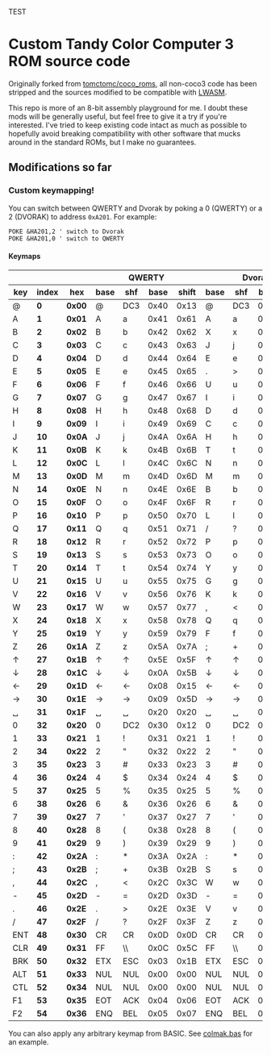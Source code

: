 TEST

# Custom Tandy Color Computer 3 ROM source code

Originally forked from [tomctomc/coco_roms](https://github.com/tomctomc/coco_roms), all non-coco3 code has been stripped and the sources modified to be compatible with [LWASM](http://www.lwtools.ca/manual/manual.html#AEN62).

This repo is more of an 8-bit assembly playground for me. I doubt these mods will be generally useful, but feel free to give it a try if you're interested. I've tried to keep existing code intact as much as possible to hopefully avoid breaking compatibility with other software that mucks around in the standard ROMs, but I make no guarantees.

## Modifications so far

### Custom keymapping!

You can switch between QWERTY and Dvorak by poking a 0 (QWERTY) or a 2 (DVORAK) to address `0xA201`. For example:

```text
POKE &HA201,2 ' switch to Dvorak
POKE &HA201,0 ' switch to QWERTY
```

#### Keymaps

<table>
  <thead>
    <tr>
      <th></th>
      <th></th>
      <th></th>
      <th colspan="4"><strong>QWERTY</strong></th>
      <th colspan="4"><strong>Dvorak</strong></th>
    </tr>
    <tr>
      <th><strong>key</strong></th>
      <th><strong>index</strong></th>
      <th><strong>hex</strong></th>
      <th><strong>base</strong></th>
      <th><strong>shf</strong></th>
      <th><strong>base</strong></th>
      <th><strong>shift</strong></th>
      <th><strong>base</strong></th>
      <th><strong>shf</strong></th>
      <th><strong>base</strong></th>
      <th><strong>shift</strong></th>
    </tr>
  </thead>
  <tbody>
    <tr>
      <td>@</td>
      <td><strong>0</strong></td>
      <td><strong>0x00</strong></td>
      <td>@</td>
      <td>DC3</td>
      <td>0x40</td>
      <td>0x13</td>
      <td>@</td>
      <td>DC3</td>
      <td>0x40</td>
      <td>0x13</td>
    </tr>
    <tr>
      <td>A</td>
      <td><strong>1</strong></td>
      <td><strong>0x01</strong></td>
      <td>A</td>
      <td>a</td>
      <td>0x41</td>
      <td>0x61</td>
      <td>A</td>
      <td>a</td>
      <td>0x41</td>
      <td>0x61</td>
    </tr>
    <tr>
      <td>B</td>
      <td><strong>2</strong></td>
      <td><strong>0x02</strong></td>
      <td>B</td>
      <td>b</td>
      <td>0x42</td>
      <td>0x62</td>
      <td>X</td>
      <td>x</td>
      <td>0x58</td>
      <td>0x78</td>
    </tr>
    <tr>
      <td>C</td>
      <td><strong>3</strong></td>
      <td><strong>0x03</strong></td>
      <td>C</td>
      <td>c</td>
      <td>0x43</td>
      <td>0x63</td>
      <td>J</td>
      <td>j</td>
      <td>0x4A</td>
      <td>0x6A</td>
    </tr>
    <tr>
      <td>D</td>
      <td><strong>4</strong></td>
      <td><strong>0x04</strong></td>
      <td>D</td>
      <td>d</td>
      <td>0x44</td>
      <td>0x64</td>
      <td>E</td>
      <td>e</td>
      <td>0x45</td>
      <td>0x65</td>
    </tr>
    <tr>
      <td>E</td>
      <td><strong>5</strong></td>
      <td><strong>0x05</strong></td>
      <td>E</td>
      <td>e</td>
      <td>0x45</td>
      <td>0x65</td>
      <td>.</td>
      <td>&gt;</td>
      <td>0x2E</td>
      <td>0x3E</td>
    </tr>
    <tr>
      <td>F</td>
      <td><strong>6</strong></td>
      <td><strong>0x06</strong></td>
      <td>F</td>
      <td>f</td>
      <td>0x46</td>
      <td>0x66</td>
      <td>U</td>
      <td>u</td>
      <td>0x55</td>
      <td>0x75</td>
    </tr>
    <tr>
      <td>G</td>
      <td><strong>7</strong></td>
      <td><strong>0x07</strong></td>
      <td>G</td>
      <td>g</td>
      <td>0x47</td>
      <td>0x67</td>
      <td>I</td>
      <td>i</td>
      <td>0x49</td>
      <td>0x69</td>
    </tr>
    <tr>
      <td>H</td>
      <td><strong>8</strong></td>
      <td><strong>0x08</strong></td>
      <td>H</td>
      <td>h</td>
      <td>0x48</td>
      <td>0x68</td>
      <td>D</td>
      <td>d</td>
      <td>0x44</td>
      <td>0x64</td>
    </tr>
    <tr>
      <td>I</td>
      <td><strong>9</strong></td>
      <td><strong>0x09</strong></td>
      <td>I</td>
      <td>i</td>
      <td>0x49</td>
      <td>0x69</td>
      <td>C</td>
      <td>c</td>
      <td>0x43</td>
      <td>0x63</td>
    </tr>
    <tr>
      <td>J</td>
      <td><strong>10</strong></td>
      <td><strong>0x0A</strong></td>
      <td>J</td>
      <td>j</td>
      <td>0x4A</td>
      <td>0x6A</td>
      <td>H</td>
      <td>h</td>
      <td>0x48</td>
      <td>0x68</td>
    </tr>
    <tr>
      <td>K</td>
      <td><strong>11</strong></td>
      <td><strong>0x0B</strong></td>
      <td>K</td>
      <td>k</td>
      <td>0x4B</td>
      <td>0x6B</td>
      <td>T</td>
      <td>t</td>
      <td>0x54</td>
      <td>0x74</td>
    </tr>
    <tr>
      <td>L</td>
      <td><strong>12</strong></td>
      <td><strong>0x0C</strong></td>
      <td>L</td>
      <td>l</td>
      <td>0x4C</td>
      <td>0x6C</td>
      <td>N</td>
      <td>n</td>
      <td>0x4E</td>
      <td>0x6E</td>
    </tr>
    <tr>
      <td>M</td>
      <td><strong>13</strong></td>
      <td><strong>0x0D</strong></td>
      <td>M</td>
      <td>m</td>
      <td>0x4D</td>
      <td>0x6D</td>
      <td>M</td>
      <td>m</td>
      <td>0x4D</td>
      <td>0x6D</td>
    </tr>
    <tr>
      <td>N</td>
      <td><strong>14</strong></td>
      <td><strong>0x0E</strong></td>
      <td>N</td>
      <td>n</td>
      <td>0x4E</td>
      <td>0x6E</td>
      <td>B</td>
      <td>b</td>
      <td>0x42</td>
      <td>0x62</td>
    </tr>
    <tr>
      <td>O</td>
      <td><strong>15</strong></td>
      <td><strong>0x0F</strong></td>
      <td>O</td>
      <td>o</td>
      <td>0x4F</td>
      <td>0x6F</td>
      <td>R</td>
      <td>r</td>
      <td>0x52</td>
      <td>0x72</td>
    </tr>
    <tr>
      <td>P</td>
      <td><strong>16</strong></td>
      <td><strong>0x10</strong></td>
      <td>P</td>
      <td>p</td>
      <td>0x50</td>
      <td>0x70</td>
      <td>L</td>
      <td>l</td>
      <td>0x4C</td>
      <td>0x6C</td>
    </tr>
    <tr>
      <td>Q</td>
      <td><strong>17</strong></td>
      <td><strong>0x11</strong></td>
      <td>Q</td>
      <td>q</td>
      <td>0x51</td>
      <td>0x71</td>
      <td>/</td>
      <td>?</td>
      <td>0x2F</td>
      <td>0x3F</td>
    </tr>
    <tr>
      <td>R</td>
      <td><strong>18</strong></td>
      <td><strong>0x12</strong></td>
      <td>R</td>
      <td>r</td>
      <td>0x52</td>
      <td>0x72</td>
      <td>P</td>
      <td>p</td>
      <td>0x50</td>
      <td>0x70</td>
    </tr>
    <tr>
      <td>S</td>
      <td><strong>19</strong></td>
      <td><strong>0x13</strong></td>
      <td>S</td>
      <td>s</td>
      <td>0x53</td>
      <td>0x73</td>
      <td>O</td>
      <td>o</td>
      <td>0x4F</td>
      <td>0x6F</td>
    </tr>
    <tr>
      <td>T</td>
      <td><strong>20</strong></td>
      <td><strong>0x14</strong></td>
      <td>T</td>
      <td>t</td>
      <td>0x54</td>
      <td>0x74</td>
      <td>Y</td>
      <td>y</td>
      <td>0x59</td>
      <td>0x79</td>
    </tr>
    <tr>
      <td>U</td>
      <td><strong>21</strong></td>
      <td><strong>0x15</strong></td>
      <td>U</td>
      <td>u</td>
      <td>0x55</td>
      <td>0x75</td>
      <td>G</td>
      <td>g</td>
      <td>0x47</td>
      <td>0x67</td>
    </tr>
    <tr>
      <td>V</td>
      <td><strong>22</strong></td>
      <td><strong>0x16</strong></td>
      <td>V</td>
      <td>v</td>
      <td>0x56</td>
      <td>0x76</td>
      <td>K</td>
      <td>k</td>
      <td>0x4B</td>
      <td>0x6B</td>
    </tr>
    <tr>
      <td>W</td>
      <td><strong>23</strong></td>
      <td><strong>0x17</strong></td>
      <td>W</td>
      <td>w</td>
      <td>0x57</td>
      <td>0x77</td>
      <td>,</td>
      <td>&lt;</td>
      <td>0x2C</td>
      <td>0x3C</td>
    </tr>
    <tr>
      <td>X</td>
      <td><strong>24</strong></td>
      <td><strong>0x18</strong></td>
      <td>X</td>
      <td>x</td>
      <td>0x58</td>
      <td>0x78</td>
      <td>Q</td>
      <td>q</td>
      <td>0x51</td>
      <td>0x71</td>
    </tr>
    <tr>
      <td>Y</td>
      <td><strong>25</strong></td>
      <td><strong>0x19</strong></td>
      <td>Y</td>
      <td>y</td>
      <td>0x59</td>
      <td>0x79</td>
      <td>F</td>
      <td>f</td>
      <td>0x46</td>
      <td>0x66</td>
    </tr>
    <tr>
      <td>Z</td>
      <td><strong>26</strong></td>
      <td><strong>0x1A</strong></td>
      <td>Z</td>
      <td>z</td>
      <td>0x5A</td>
      <td>0x7A</td>
      <td>;</td>
      <td>+</td>
      <td>0x3B</td>
      <td>0x2B</td>
    </tr>
    <tr>
      <td>↑</td>
      <td><strong>27</strong></td>
      <td><strong>0x1B</strong></td>
      <td>↑</td>
      <td>↑</td>
      <td>0x5E</td>
      <td>0x5F</td>
      <td>↑</td>
      <td>↑</td>
      <td>0x5E</td>
      <td>0x5F</td>
    </tr>
    <tr>
      <td>↓</td>
      <td><strong>28</strong></td>
      <td><strong>0x1C</strong></td>
      <td>↓</td>
      <td>↓</td>
      <td>0x0A</td>
      <td>0x5B</td>
      <td>↓</td>
      <td>↓</td>
      <td>0x0A</td>
      <td>0x5B</td>
    </tr>
    <tr>
      <td>←</td>
      <td><strong>29</strong></td>
      <td><strong>0x1D</strong></td>
      <td>←</td>
      <td>←</td>
      <td>0x08</td>
      <td>0x15</td>
      <td>←</td>
      <td>←</td>
      <td>0x08</td>
      <td>0x15</td>
    </tr>
    <tr>
      <td>→</td>
      <td><strong>30</strong></td>
      <td><strong>0x1E</strong></td>
      <td>→</td>
      <td>→</td>
      <td>0x09</td>
      <td>0x5D</td>
      <td>→</td>
      <td>→</td>
      <td>0x09</td>
      <td>0x5D</td>
    </tr>
    <tr>
      <td>␣</td>
      <td><strong>31</strong></td>
      <td><strong>0x1F</strong></td>
      <td>␣</td>
      <td>␣</td>
      <td>0x20</td>
      <td>0x20</td>
      <td>␣</td>
      <td>␣</td>
      <td>0x20</td>
      <td>0x20</td>
    </tr>
    <tr>
      <td>0</td>
      <td><strong>32</strong></td>
      <td><strong>0x20</strong></td>
      <td>0</td>
      <td>DC2</td>
      <td>0x30</td>
      <td>0x12</td>
      <td>0</td>
      <td>DC2</td>
      <td>0x30</td>
      <td>0x12</td>
    </tr>
    <tr>
      <td>1</td>
      <td><strong>33</strong></td>
      <td><strong>0x21</strong></td>
      <td>1</td>
      <td>!</td>
      <td>0x31</td>
      <td>0x21</td>
      <td>1</td>
      <td>!</td>
      <td>0x31</td>
      <td>0x21</td>
    </tr>
    <tr>
      <td>2</td>
      <td><strong>34</strong></td>
      <td><strong>0x22</strong></td>
      <td>2</td>
      <td>"</td>
      <td>0x32</td>
      <td>0x22</td>
      <td>2</td>
      <td>"</td>
      <td>0x32</td>
      <td>0x22</td>
    </tr>
    <tr>
      <td>3</td>
      <td><strong>35</strong></td>
      <td><strong>0x23</strong></td>
      <td>3</td>
      <td>#</td>
      <td>0x33</td>
      <td>0x23</td>
      <td>3</td>
      <td>#</td>
      <td>0x33</td>
      <td>0x23</td>
    </tr>
    <tr>
      <td>4</td>
      <td><strong>36</strong></td>
      <td><strong>0x24</strong></td>
      <td>4</td>
      <td>$</td>
      <td>0x34</td>
      <td>0x24</td>
      <td>4</td>
      <td>$</td>
      <td>0x34</td>
      <td>0x24</td>
    </tr>
    <tr>
      <td>5</td>
      <td><strong>37</strong></td>
      <td><strong>0x25</strong></td>
      <td>5</td>
      <td>%</td>
      <td>0x35</td>
      <td>0x25</td>
      <td>5</td>
      <td>%</td>
      <td>0x35</td>
      <td>0x25</td>
    </tr>
    <tr>
      <td>6</td>
      <td><strong>38</strong></td>
      <td><strong>0x26</strong></td>
      <td>6</td>
      <td>&amp;</td>
      <td>0x36</td>
      <td>0x26</td>
      <td>6</td>
      <td>&amp;</td>
      <td>0x36</td>
      <td>0x26</td>
    </tr>
    <tr>
      <td>7</td>
      <td><strong>39</strong></td>
      <td><strong>0x27</strong></td>
      <td>7</td>
      <td>'</td>
      <td>0x37</td>
      <td>0x27</td>
      <td>7</td>
      <td>'</td>
      <td>0x37</td>
      <td>0x27</td>
    </tr>
    <tr>
      <td>8</td>
      <td><strong>40</strong></td>
      <td><strong>0x28</strong></td>
      <td>8</td>
      <td>(</td>
      <td>0x38</td>
      <td>0x28</td>
      <td>8</td>
      <td>(</td>
      <td>0x38</td>
      <td>0x28</td>
    </tr>
    <tr>
      <td>9</td>
      <td><strong>41</strong></td>
      <td><strong>0x29</strong></td>
      <td>9</td>
      <td>)</td>
      <td>0x39</td>
      <td>0x29</td>
      <td>9</td>
      <td>)</td>
      <td>0x39</td>
      <td>0x29</td>
    </tr>
    <tr>
      <td>:</td>
      <td><strong>42</strong></td>
      <td><strong>0x2A</strong></td>
      <td>:</td>
      <td>*</td>
      <td>0x3A</td>
      <td>0x2A</td>
      <td>:</td>
      <td>*</td>
      <td>0x3A</td>
      <td>0x2A</td>
    </tr>
    <tr>
      <td>;</td>
      <td><strong>43</strong></td>
      <td><strong>0x2B</strong></td>
      <td>;</td>
      <td>+</td>
      <td>0x3B</td>
      <td>0x2B</td>
      <td>S</td>
      <td>s</td>
      <td>0x53</td>
      <td>0x73</td>
    </tr>
    <tr>
      <td>,</td>
      <td><strong>44</strong></td>
      <td><strong>0x2C</strong></td>
      <td>,</td>
      <td>&lt;</td>
      <td>0x2C</td>
      <td>0x3C</td>
      <td>W</td>
      <td>w</td>
      <td>0x57</td>
      <td>0x77</td>
    </tr>
    <tr>
      <td>-</td>
      <td><strong>45</strong></td>
      <td><strong>0x2D</strong></td>
      <td>-</td>
      <td>=</td>
      <td>0x2D</td>
      <td>0x3D</td>
      <td>-</td>
      <td>=</td>
      <td>0x2D</td>
      <td>0x3D</td>
    </tr>
    <tr>
      <td>.</td>
      <td><strong>46</strong></td>
      <td><strong>0x2E</strong></td>
      <td>.</td>
      <td>&gt;</td>
      <td>0x2E</td>
      <td>0x3E</td>
      <td>V</td>
      <td>v</td>
      <td>0x56</td>
      <td>0x76</td>
    </tr>
    <tr>
      <td>/</td>
      <td><strong>47</strong></td>
      <td><strong>0x2F</strong></td>
      <td>/</td>
      <td>?</td>
      <td>0x2F</td>
      <td>0x3F</td>
      <td>Z</td>
      <td>z</td>
      <td>0x5A</td>
      <td>0x7A</td>
    </tr>
    <tr>
      <td>ENT</td>
      <td><strong>48</strong></td>
      <td><strong>0x30</strong></td>
      <td>CR</td>
      <td>CR</td>
      <td>0x0D</td>
      <td>0x0D</td>
      <td>CR</td>
      <td>CR</td>
      <td>0x0D</td>
      <td>0x0D</td>
    </tr>
    <tr>
      <td>CLR</td>
      <td><strong>49</strong></td>
      <td><strong>0x31</strong></td>
      <td>FF</td>
      <td>\\</td>
      <td>0x0C</td>
      <td>0x5C</td>
      <td>FF</td>
      <td>\\</td>
      <td>0x0C</td>
      <td>0x5C</td>
    </tr>
    <tr>
      <td>BRK</td>
      <td><strong>50</strong></td>
      <td><strong>0x32</strong></td>
      <td>ETX</td>
      <td>ESC</td>
      <td>0x03</td>
      <td>0x1B</td>
      <td>ETX</td>
      <td>ESC</td>
      <td>0x03</td>
      <td>0x1B</td>
    </tr>
    <tr>
      <td>ALT</td>
      <td><strong>51</strong></td>
      <td><strong>0x33</strong></td>
      <td>NUL</td>
      <td>NUL</td>
      <td>0x00</td>
      <td>0x00</td>
      <td>NUL</td>
      <td>NUL</td>
      <td>0x00</td>
      <td>0x00</td>
    </tr>
    <tr>
      <td>CTL</td>
      <td><strong>52</strong></td>
      <td><strong>0x34</strong></td>
      <td>NUL</td>
      <td>NUL</td>
      <td>0x00</td>
      <td>0x00</td>
      <td>NUL</td>
      <td>NUL</td>
      <td>0x00</td>
      <td>0x00</td>
    </tr>
    <tr>
      <td>F1</td>
      <td><strong>53</strong></td>
      <td><strong>0x35</strong></td>
      <td>EOT</td>
      <td>ACK</td>
      <td>0x04</td>
      <td>0x06</td>
      <td>EOT</td>
      <td>ACK</td>
      <td>0x04</td>
      <td>0x06</td>
    </tr>
    <tr>
      <td>F2</td>
      <td><strong>54</strong></td>
      <td><strong>0x36</strong></td>
      <td>ENQ</td>
      <td>BEL</td>
      <td>0x05</td>
      <td>0x07</td>
      <td>ENQ</td>
      <td>BEL</td>
      <td>0x05</td>
      <td>0x07</td>
    </tr>
  </tbody>
</table>

You can also apply any arbitrary keymap from BASIC. See [colmak.bas](/colmak.bas) for an example.
